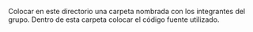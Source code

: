 Colocar en este directorio una carpeta nombrada con los integrantes del grupo. Dentro de esta carpeta colocar el código fuente utilizado.
